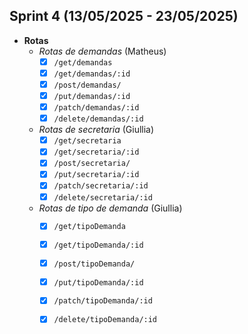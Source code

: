 ## Sprint 4 (13/05/2025 - 23/05/2025)
  - **Rotas**
    - *Rotas de demandas* (Matheus)
      - [x] `/get/demandas`
      - [x] `/get/demandas/:id`
      - [x] `/post/demandas/`
      - [x] `/put/demandas/:id`
      - [x] `/patch/demandas/:id`
      - [x] `/delete/demandas/:id`
    - *Rotas de secretaria* (Giullia)
      - [x] `/get/secretaria`
      - [x] `/get/secretaria/:id`
      - [x] `/post/secretaria/`
      - [x] `/put/secretaria/:id`
      - [x] `/patch/secretaria/:id`
      - [x] `/delete/secretaria/:id`
    - *Rotas de tipo de demanda* (Giullia)
      - [x] `/get/tipoDemanda`
      - [x] `/get/tipoDemanda/:id`
      - [x] `/post/tipoDemanda/`
      - [x] `/put/tipoDemanda/:id`
      - [x] `/patch/tipoDemanda/:id`
      - [x] `/delete/tipoDemanda/:id`
    
